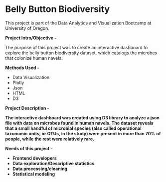 # Belly Button Biodiversity
This project is part of the Data Analytics and Visualization Bootcamp at University of Oregon.

<b>Project Intro/Objective -</b><p>

The purpose of this project was to create an interactive dashboard to explore the belly button biodiversity dataset, which catalogs the microbes that colonize human navels.<p>

<b>Methods Used - </b>
<ul>
<li>Data Visualization</li>
<li>Plotly</li>
<li>Json</li>
<li>HTML</li>
<li>D3</li>
</ul>

<b>Project Description -<b><p>

The interactive dashboard was created using D3 library to analyze a json file with data on microbes found in human navels. The dataset reveals that a small handful of microbial species (also called operational taxonomic units, or OTUs, in the study) were present in more than 70% of people, while the rest were relatively rare.<p>

<b>Needs of this project -</b><p>
<ul>
<li>Frontend developers</li>
<li>Data exploration/Descriptive statistics</li>
<li>Data processing/cleaning</li>
<li>Statistical modeling</li>
</ul>

